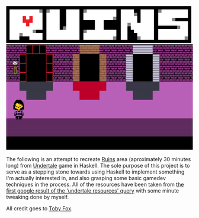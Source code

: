 <img src = "public/logo.png" width = 500 height = 100>

<img src = "public/dialogue.gif" width = 600 height = 285>

The following is an attempt to recreate [Ruins](https://undertale.fandom.com/wiki/Ruins) area (aproximately 30 minutes long) from [Undertale](https://undertale.com/) game in Haskell. The sole purpose of this project is to serve as a stepping stone towards using Haskell to implement something I'm actually interested in, and also grasping some basic gamedev techniques in the process. All of the resources have been taken from [the first google result of the 'undertale resources' query](https://www.spriters-resource.com/pc_computer/undertale/) with some minute tweaking done by myself.

All credit goes to [Toby Fox](https://twitter.com/tobyfox?lang=en).
